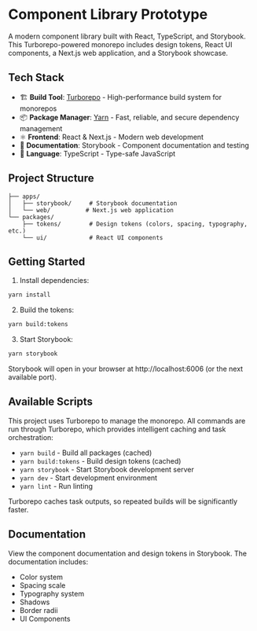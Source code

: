 # Component Library Prototype

A modern component library built with React, TypeScript, and Storybook. This Turborepo-powered monorepo includes design tokens, React UI components, a Next.js web application, and a Storybook showcase.

## Tech Stack

- 🏗️ **Build Tool**: [Turborepo](https://turbo.build/) - High-performance build system for monorepos
- 📦 **Package Manager**: [Yarn](https://yarnpkg.com/) - Fast, reliable, and secure dependency management
- ⚛️ **Frontend**: React & Next.js - Modern web development
- 🎨 **Documentation**: Storybook - Component documentation and testing
- 🔷 **Language**: TypeScript - Type-safe JavaScript

## Project Structure

```
├── apps/
│   ├── storybook/     # Storybook documentation
│   └── web/          # Next.js web application
└── packages/
    ├── tokens/        # Design tokens (colors, spacing, typography, etc.)
    └── ui/            # React UI components
```

## Getting Started

1. Install dependencies:
```bash
yarn install
```

2. Build the tokens:
```bash
yarn build:tokens
```

3. Start Storybook:
```bash
yarn storybook
```

Storybook will open in your browser at http://localhost:6006 (or the next available port).

## Available Scripts

This project uses Turborepo to manage the monorepo. All commands are run through Turborepo, which provides intelligent caching and task orchestration:

- `yarn build` - Build all packages (cached)
- `yarn build:tokens` - Build design tokens (cached)
- `yarn storybook` - Start Storybook development server
- `yarn dev` - Start development environment
- `yarn lint` - Run linting

Turborepo caches task outputs, so repeated builds will be significantly faster.

## Documentation

View the component documentation and design tokens in Storybook. The documentation includes:
- Color system
- Spacing scale
- Typography system
- Shadows
- Border radii
- UI Components
